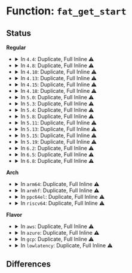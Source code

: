 # Function: <code>fat_get_start</code>

## Status
<b>Regular</b>
<ul>
<li>
<details>
<summary>In <code>4.4</code>: Duplicate, Full Inline ⚠️</summary>

**Collision:** Static Duplication

**Inline:** Full

**Transformation:** False

**Instances:**

```
In fs/fat/dir.c (ffffffff812f8c6b)
Location: fs/fat/fat.h:255
Inline: True
Inline callers:
  - fs/fat/dir.c:fat_scan_logstart
```
```
In fs/fat/inode.c (ffffffff812fdc95)
Location: fs/fat/fat.h:255
Inline: True
Inline callers:
  - fs/fat/inode.c:fat_fill_inode
  - fs/fat/inode.c:fat_fill_inode
```
```
In fs/fat/nfs.c (ffffffff812fe7ae)
Location: fs/fat/fat.h:255
Inline: True
Inline callers:
  - fs/fat/nfs.c:fat_get_parent
  - fs/fat/nfs.c:fat_get_parent
  - fs/fat/nfs.c:fat_get_parent
```
</details>
</li>
<li>
<details>
<summary>In <code>4.8</code>: Duplicate, Full Inline ⚠️</summary>

**Collision:** Static Duplication

**Inline:** Full

**Transformation:** False

**Instances:**

```
In fs/fat/dir.c (ffffffff8132c859)
Location: fs/fat/fat.h:255
Inline: True
Inline callers:
  - fs/fat/dir.c:fat_scan_logstart
```
```
In fs/fat/inode.c (ffffffff81331c28)
Location: fs/fat/fat.h:255
Inline: True
Inline callers:
  - fs/fat/inode.c:fat_fill_inode
  - fs/fat/inode.c:fat_fill_inode
```
```
In fs/fat/nfs.c (ffffffff813327b4)
Location: fs/fat/fat.h:255
Inline: True
Inline callers:
  - fs/fat/nfs.c:fat_get_parent
  - fs/fat/nfs.c:fat_get_parent
  - fs/fat/nfs.c:fat_get_parent
```
</details>
</li>
<li>
<details>
<summary>In <code>4.10</code>: Duplicate, Full Inline ⚠️</summary>

**Collision:** Static Duplication

**Inline:** Full

**Transformation:** False

**Instances:**

```
In fs/fat/dir.c (ffffffff81342599)
Location: fs/fat/fat.h:255
Inline: True
Inline callers:
  - fs/fat/dir.c:fat_scan_logstart
```
```
In fs/fat/inode.c (ffffffff813479c8)
Location: fs/fat/fat.h:255
Inline: True
Inline callers:
  - fs/fat/inode.c:fat_fill_inode
  - fs/fat/inode.c:fat_fill_inode
```
```
In fs/fat/nfs.c (ffffffff81348554)
Location: fs/fat/fat.h:255
Inline: True
Inline callers:
  - fs/fat/nfs.c:fat_get_parent
  - fs/fat/nfs.c:fat_get_parent
  - fs/fat/nfs.c:fat_get_parent
```
</details>
</li>
<li>
<details>
<summary>In <code>4.13</code>: Duplicate, Full Inline ⚠️</summary>

**Collision:** Static Duplication

**Inline:** Full

**Transformation:** False

**Instances:**

```
In fs/fat/dir.c (ffffffff81357245)
Location: fs/fat/fat.h:255
Inline: True
Inline callers:
  - fs/fat/dir.c:fat_scan_logstart
```
```
In fs/fat/inode.c (ffffffff8135c3f6)
Location: fs/fat/fat.h:255
Inline: True
Inline callers:
  - fs/fat/inode.c:fat_fill_inode
  - fs/fat/inode.c:fat_fill_inode
```
```
In fs/fat/nfs.c (ffffffff8135d0bd)
Location: fs/fat/fat.h:255
Inline: True
Inline callers:
  - fs/fat/nfs.c:fat_get_parent
  - fs/fat/nfs.c:fat_get_parent
  - fs/fat/nfs.c:fat_get_parent
```
</details>
</li>
<li>
<details>
<summary>In <code>4.15</code>: Duplicate, Full Inline ⚠️</summary>

**Collision:** Static Duplication

**Inline:** Full

**Transformation:** False

**Instances:**

```
In fs/fat/dir.c (ffffffff8137be91)
Location: fs/fat/fat.h:256
Inline: True
Inline callers:
  - fs/fat/dir.c:fat_scan_logstart
```
```
In fs/fat/inode.c (ffffffff813810f6)
Location: fs/fat/fat.h:256
Inline: True
Inline callers:
  - fs/fat/inode.c:fat_fill_inode
  - fs/fat/inode.c:fat_fill_inode
```
```
In fs/fat/nfs.c (ffffffff81381dbd)
Location: fs/fat/fat.h:256
Inline: True
Inline callers:
  - fs/fat/nfs.c:fat_get_parent
  - fs/fat/nfs.c:fat_get_parent
  - fs/fat/nfs.c:fat_get_parent
```
</details>
</li>
<li>
<details>
<summary>In <code>4.18</code>: Duplicate, Full Inline ⚠️</summary>

**Collision:** Static Duplication

**Inline:** Full

**Transformation:** False

**Instances:**

```
In fs/fat/dir.c (ffffffff813aa878)
Location: fs/fat/fat.h:256
Inline: True
Inline callers:
  - fs/fat/dir.c:fat_scan_logstart
```
```
In fs/fat/inode.c (ffffffff813af8b6)
Location: fs/fat/fat.h:256
Inline: True
Inline callers:
  - fs/fat/inode.c:fat_fill_inode
  - fs/fat/inode.c:fat_fill_inode
```
```
In fs/fat/nfs.c (ffffffff813b0b9a)
Location: fs/fat/fat.h:256
Inline: True
Inline callers:
  - fs/fat/nfs.c:fat_get_parent
  - fs/fat/nfs.c:fat_get_parent
  - fs/fat/nfs.c:fat_get_parent
```
</details>
</li>
<li>
<details>
<summary>In <code>5.0</code>: Duplicate, Full Inline ⚠️</summary>

**Collision:** Static Duplication

**Inline:** Full

**Transformation:** False

**Instances:**

```
In fs/fat/dir.c (ffffffff813c3658)
Location: fs/fat/fat.h:284
Inline: True
Inline callers:
  - fs/fat/dir.c:fat_scan_logstart
```
```
In fs/fat/inode.c (ffffffff813c8d65)
Location: fs/fat/fat.h:284
Inline: True
Inline callers:
  - fs/fat/inode.c:fat_fill_inode
  - fs/fat/inode.c:fat_fill_inode
```
```
In fs/fat/nfs.c (ffffffff813ca29a)
Location: fs/fat/fat.h:284
Inline: True
Inline callers:
  - fs/fat/nfs.c:fat_get_parent
  - fs/fat/nfs.c:fat_get_parent
  - fs/fat/nfs.c:fat_get_parent
```
</details>
</li>
<li>
<details>
<summary>In <code>5.3</code>: Duplicate, Full Inline ⚠️</summary>

**Collision:** Static Duplication

**Inline:** Full

**Transformation:** False

**Instances:**

```
In fs/fat/dir.c (ffffffff813edeb8)
Location: fs/fat/fat.h:284
Inline: True
Inline callers:
  - fs/fat/dir.c:fat_scan_logstart
```
```
In fs/fat/inode.c (ffffffff813f38eb)
Location: fs/fat/fat.h:284
Inline: True
Inline callers:
  - fs/fat/inode.c:fat_fill_inode
  - fs/fat/inode.c:fat_fill_inode
```
```
In fs/fat/nfs.c (ffffffff813f4e09)
Location: fs/fat/fat.h:284
Inline: True
Inline callers:
  - fs/fat/nfs.c:fat_get_parent
  - fs/fat/nfs.c:fat_get_parent
  - fs/fat/nfs.c:fat_get_parent
```
</details>
</li>
<li>
<details>
<summary>In <code>5.4</code>: Duplicate, Full Inline ⚠️</summary>

**Collision:** Static Duplication

**Inline:** Full

**Transformation:** False

**Instances:**

```
In fs/fat/dir.c (ffffffff81407fd8)
Location: fs/fat/fat.h:284
Inline: True
Inline callers:
  - fs/fat/dir.c:fat_scan_logstart
```
```
In fs/fat/inode.c (ffffffff8140d7cb)
Location: fs/fat/fat.h:284
Inline: True
Inline callers:
  - fs/fat/inode.c:fat_fill_inode
  - fs/fat/inode.c:fat_fill_inode
```
```
In fs/fat/nfs.c (ffffffff8140ecd9)
Location: fs/fat/fat.h:284
Inline: True
Inline callers:
  - fs/fat/nfs.c:fat_get_parent
  - fs/fat/nfs.c:fat_get_parent
  - fs/fat/nfs.c:fat_get_parent
```
</details>
</li>
<li>
<details>
<summary>In <code>5.8</code>: Duplicate, Full Inline ⚠️</summary>

**Collision:** Static Duplication

**Inline:** Full

**Transformation:** False

**Instances:**

```
In fs/fat/dir.c (ffffffff81455a90)
Location: fs/fat/fat.h:284
Inline: True
Inline callers:
  - fs/fat/dir.c:fat_scan_logstart
```
```
In fs/fat/inode.c (ffffffff8145b533)
Location: fs/fat/fat.h:284
Inline: True
Inline callers:
  - fs/fat/inode.c:fat_fill_inode
  - fs/fat/inode.c:fat_fill_inode
```
```
In fs/fat/nfs.c (ffffffff8145c98f)
Location: fs/fat/fat.h:284
Inline: True
Inline callers:
  - fs/fat/nfs.c:fat_get_parent
  - fs/fat/nfs.c:fat_rebuild_parent
  - fs/fat/nfs.c:fat_rebuild_parent
```
</details>
</li>
<li>
<details>
<summary>In <code>5.11</code>: Duplicate, Full Inline ⚠️</summary>

**Collision:** Static Duplication

**Inline:** Full

**Transformation:** False

**Instances:**

```
In fs/fat/dir.c (ffffffff81471ef0)
Location: fs/fat/fat.h:284
Inline: True
Inline callers:
  - fs/fat/dir.c:fat_scan_logstart
```
```
In fs/fat/inode.c (ffffffff81477883)
Location: fs/fat/fat.h:284
Inline: True
Inline callers:
  - fs/fat/inode.c:fat_fill_inode
  - fs/fat/inode.c:fat_fill_inode
```
```
In fs/fat/nfs.c (ffffffff814786bf)
Location: fs/fat/fat.h:284
Inline: True
Inline callers:
  - fs/fat/nfs.c:fat_get_parent
  - fs/fat/nfs.c:fat_rebuild_parent
  - fs/fat/nfs.c:fat_rebuild_parent
```
</details>
</li>
<li>
<details>
<summary>In <code>5.13</code>: Duplicate, Full Inline ⚠️</summary>

**Collision:** Static Duplication

**Inline:** Full

**Transformation:** False

**Instances:**

```
In fs/fat/dir.c (ffffffff81477910)
Location: fs/fat/fat.h:284
Inline: True
Inline callers:
  - fs/fat/dir.c:fat_scan_logstart
```
```
In fs/fat/inode.c (ffffffff8147d2fb)
Location: fs/fat/fat.h:284
Inline: True
Inline callers:
  - fs/fat/inode.c:fat_fill_inode
  - fs/fat/inode.c:fat_fill_inode
```
```
In fs/fat/nfs.c (ffffffff8147e12f)
Location: fs/fat/fat.h:284
Inline: True
Inline callers:
  - fs/fat/nfs.c:fat_get_parent
  - fs/fat/nfs.c:fat_rebuild_parent
  - fs/fat/nfs.c:fat_rebuild_parent
```
</details>
</li>
<li>
<details>
<summary>In <code>5.15</code>: Duplicate, Full Inline ⚠️</summary>

**Collision:** Static Duplication

**Inline:** Full

**Transformation:** False

**Instances:**

```
In fs/fat/dir.c (ffffffff814cebb0)
Location: fs/fat/fat.h:284
Inline: True
Inline callers:
  - fs/fat/dir.c:fat_scan_logstart
```
```
In fs/fat/inode.c (ffffffff814d4a7b)
Location: fs/fat/fat.h:284
Inline: True
Inline callers:
  - fs/fat/inode.c:fat_fill_inode
  - fs/fat/inode.c:fat_fill_inode
```
```
In fs/fat/nfs.c (ffffffff814d58cf)
Location: fs/fat/fat.h:284
Inline: True
Inline callers:
  - fs/fat/nfs.c:fat_get_parent
  - fs/fat/nfs.c:fat_rebuild_parent
  - fs/fat/nfs.c:fat_rebuild_parent
```
</details>
</li>
<li>
<details>
<summary>In <code>5.19</code>: Duplicate, Full Inline ⚠️</summary>

**Collision:** Static Duplication

**Inline:** Full

**Transformation:** False

**Instances:**

```
In fs/fat/dir.c (ffffffff8155b494)
Location: fs/fat/fat.h:285
Inline: True
Inline callers:
  - fs/fat/dir.c:fat_scan_logstart
```
```
In fs/fat/inode.c (ffffffff81561a1a)
Location: fs/fat/fat.h:285
Inline: True
Inline callers:
  - fs/fat/inode.c:fat_fill_inode
  - fs/fat/inode.c:fat_fill_inode
```
```
In fs/fat/nfs.c (ffffffff815629f8)
Location: fs/fat/fat.h:285
Inline: True
Inline callers:
  - fs/fat/nfs.c:fat_get_parent
  - fs/fat/nfs.c:fat_rebuild_parent
  - fs/fat/nfs.c:fat_rebuild_parent
```
</details>
</li>
<li>
<details>
<summary>In <code>6.2</code>: Duplicate, Full Inline ⚠️</summary>

**Collision:** Static Duplication

**Inline:** Full

**Transformation:** False

**Instances:**

```
In fs/fat/dir.c (ffffffff815fd2c4)
Location: fs/fat/fat.h:285
Inline: True
Inline callers:
  - fs/fat/dir.c:fat_scan_logstart
```
```
In fs/fat/inode.c (ffffffff81604124)
Location: fs/fat/fat.h:285
Inline: True
Inline callers:
  - fs/fat/inode.c:fat_fill_inode
  - fs/fat/inode.c:fat_fill_inode
```
```
In fs/fat/nfs.c (ffffffff81605428)
Location: fs/fat/fat.h:285
Inline: True
Inline callers:
  - fs/fat/nfs.c:fat_get_parent
  - fs/fat/nfs.c:fat_rebuild_parent
  - fs/fat/nfs.c:fat_rebuild_parent
```
</details>
</li>
<li>
<details>
<summary>In <code>6.5</code>: Duplicate, Full Inline ⚠️</summary>

**Collision:** Static Duplication

**Inline:** Full

**Transformation:** False

**Instances:**

```
In fs/fat/dir.c (ffffffff81635264)
Location: fs/fat/fat.h:285
Inline: True
Inline callers:
  - fs/fat/dir.c:fat_scan_logstart
```
```
In fs/fat/inode.c (ffffffff8163c044)
Location: fs/fat/fat.h:285
Inline: True
Inline callers:
  - fs/fat/inode.c:fat_fill_inode
  - fs/fat/inode.c:fat_fill_inode
```
```
In fs/fat/nfs.c (ffffffff8163d338)
Location: fs/fat/fat.h:285
Inline: True
Inline callers:
  - fs/fat/nfs.c:fat_get_parent
  - fs/fat/nfs.c:fat_rebuild_parent
  - fs/fat/nfs.c:fat_rebuild_parent
```
</details>
</li>
<li>
<details>
<summary>In <code>6.8</code>: Duplicate, Full Inline ⚠️</summary>

**Collision:** Static Duplication

**Inline:** Full

**Transformation:** False

**Instances:**

```
In fs/fat/dir.c (ffffffff8166e744)
Location: fs/fat/fat.h:285
Inline: True
Inline callers:
  - fs/fat/dir.c:fat_scan_logstart
```
```
In fs/fat/inode.c (ffffffff816755b5)
Location: fs/fat/fat.h:285
Inline: True
Inline callers:
  - fs/fat/inode.c:fat_fill_inode
  - fs/fat/inode.c:fat_fill_inode
```
```
In fs/fat/nfs.c (ffffffff816768a8)
Location: fs/fat/fat.h:285
Inline: True
Inline callers:
  - fs/fat/nfs.c:fat_get_parent
  - fs/fat/nfs.c:fat_rebuild_parent
  - fs/fat/nfs.c:fat_rebuild_parent
```
</details>
</li>
</ul>
<b>Arch</b>
<ul>
<li>
<details>
<summary>In <code>arm64</code>: Duplicate, Full Inline ⚠️</summary>

**Collision:** Static Duplication

**Inline:** Full

**Transformation:** False

**Instances:**

```
In fs/fat/dir.c (ffff8000104e81c0)
Location: fs/fat/fat.h:284
Inline: True
Inline callers:
  - fs/fat/dir.c:fat_scan_logstart
```
```
In fs/fat/inode.c (ffff8000104ee58c)
Location: fs/fat/fat.h:284
Inline: True
Inline callers:
  - fs/fat/inode.c:fat_fill_inode
  - fs/fat/inode.c:fat_fill_inode
```
```
In fs/fat/nfs.c (ffff8000104efb68)
Location: fs/fat/fat.h:284
Inline: True
Inline callers:
  - fs/fat/nfs.c:fat_get_parent
  - fs/fat/nfs.c:fat_get_parent
  - fs/fat/nfs.c:fat_get_parent
```
</details>
</li>
<li>
<details>
<summary>In <code>armhf</code>: Duplicate, Full Inline ⚠️</summary>

**Collision:** Static Duplication

**Inline:** Full

**Transformation:** False

**Instances:**

```
In fs/fat/dir.c (c06a607c)
Location: fs/fat/fat.h:284
Inline: True
Inline callers:
  - fs/fat/dir.c:fat_scan_logstart
```
```
In fs/fat/inode.c (c06ac1a4)
Location: fs/fat/fat.h:284
Inline: True
Inline callers:
  - fs/fat/inode.c:fat_fill_inode
  - fs/fat/inode.c:fat_fill_inode
```
```
In fs/fat/nfs.c (c06ad168)
Location: fs/fat/fat.h:284
Inline: True
Inline callers:
  - fs/fat/nfs.c:fat_get_parent
  - fs/fat/nfs.c:fat_get_parent
  - fs/fat/nfs.c:fat_get_parent
```
</details>
</li>
<li>
<details>
<summary>In <code>ppc64el</code>: Duplicate, Full Inline ⚠️</summary>

**Collision:** Static Duplication

**Inline:** Full

**Transformation:** False

**Instances:**

```
In fs/fat/dir.c (c0000000006259f4)
Location: fs/fat/fat.h:284
Inline: True
Inline callers:
  - fs/fat/dir.c:fat_scan_logstart
```
```
In fs/fat/inode.c (c00000000062d588)
Location: fs/fat/fat.h:284
Inline: True
Inline callers:
  - fs/fat/inode.c:fat_fill_inode
  - fs/fat/inode.c:fat_fill_inode
```
```
In fs/fat/nfs.c (c00000000062ea0c)
Location: fs/fat/fat.h:284
Inline: True
Inline callers:
  - fs/fat/nfs.c:fat_get_parent
  - fs/fat/nfs.c:fat_get_parent
  - fs/fat/nfs.c:fat_get_parent
```
</details>
</li>
<li>
<details>
<summary>In <code>riscv64</code>: Duplicate, Full Inline ⚠️</summary>

**Collision:** Static Duplication

**Inline:** Full

**Transformation:** False

**Instances:**

```
In fs/fat/dir.c (ffffffe00035982c)
Location: fs/fat/fat.h:284
Inline: True
Inline callers:
  - fs/fat/dir.c:fat_scan_logstart
```
```
In fs/fat/inode.c (ffffffe00035e8dc)
Location: fs/fat/fat.h:284
Inline: True
Inline callers:
  - fs/fat/inode.c:fat_fill_inode
  - fs/fat/inode.c:fat_fill_inode
```
```
In fs/fat/nfs.c (ffffffe00035f94a)
Location: fs/fat/fat.h:284
Inline: True
Inline callers:
  - fs/fat/nfs.c:fat_get_parent
  - fs/fat/nfs.c:fat_get_parent
  - fs/fat/nfs.c:fat_get_parent
```
</details>
</li>
</ul>
<b>Flavor</b>
<ul>
<li>
<details>
<summary>In <code>aws</code>: Duplicate, Full Inline ⚠️</summary>

**Collision:** Static Duplication

**Inline:** Full

**Transformation:** False

**Instances:**

```
In fs/fat/dir.c (ffffffff814005b8)
Location: fs/fat/fat.h:284
Inline: True
Inline callers:
  - fs/fat/dir.c:fat_scan_logstart
```
```
In fs/fat/inode.c (ffffffff81405dab)
Location: fs/fat/fat.h:284
Inline: True
Inline callers:
  - fs/fat/inode.c:fat_fill_inode
  - fs/fat/inode.c:fat_fill_inode
```
```
In fs/fat/nfs.c (ffffffff814072b9)
Location: fs/fat/fat.h:284
Inline: True
Inline callers:
  - fs/fat/nfs.c:fat_get_parent
  - fs/fat/nfs.c:fat_get_parent
  - fs/fat/nfs.c:fat_get_parent
```
</details>
</li>
<li>
<details>
<summary>In <code>azure</code>: Duplicate, Full Inline ⚠️</summary>

**Collision:** Static Duplication

**Inline:** Full

**Transformation:** False

**Instances:**

```
In fs/fat/dir.c (ffffffff813f1038)
Location: fs/fat/fat.h:284
Inline: True
Inline callers:
  - fs/fat/dir.c:fat_scan_logstart
```
```
In fs/fat/inode.c (ffffffff813f682b)
Location: fs/fat/fat.h:284
Inline: True
Inline callers:
  - fs/fat/inode.c:fat_fill_inode
  - fs/fat/inode.c:fat_fill_inode
```
```
In fs/fat/nfs.c (ffffffff813f7d39)
Location: fs/fat/fat.h:284
Inline: True
Inline callers:
  - fs/fat/nfs.c:fat_get_parent
  - fs/fat/nfs.c:fat_get_parent
  - fs/fat/nfs.c:fat_get_parent
```
</details>
</li>
<li>
<details>
<summary>In <code>gcp</code>: Duplicate, Full Inline ⚠️</summary>

**Collision:** Static Duplication

**Inline:** Full

**Transformation:** False

**Instances:**

```
In fs/fat/dir.c (ffffffff813fd938)
Location: fs/fat/fat.h:284
Inline: True
Inline callers:
  - fs/fat/dir.c:fat_scan_logstart
```
```
In fs/fat/inode.c (ffffffff8140312b)
Location: fs/fat/fat.h:284
Inline: True
Inline callers:
  - fs/fat/inode.c:fat_fill_inode
  - fs/fat/inode.c:fat_fill_inode
```
```
In fs/fat/nfs.c (ffffffff81404639)
Location: fs/fat/fat.h:284
Inline: True
Inline callers:
  - fs/fat/nfs.c:fat_get_parent
  - fs/fat/nfs.c:fat_get_parent
  - fs/fat/nfs.c:fat_get_parent
```
</details>
</li>
<li>
<details>
<summary>In <code>lowlatency</code>: Duplicate, Full Inline ⚠️</summary>

**Collision:** Static Duplication

**Inline:** Full

**Transformation:** False

**Instances:**

```
In fs/fat/dir.c (ffffffff81413568)
Location: fs/fat/fat.h:284
Inline: True
Inline callers:
  - fs/fat/dir.c:fat_scan_logstart
```
```
In fs/fat/inode.c (ffffffff81418d9b)
Location: fs/fat/fat.h:284
Inline: True
Inline callers:
  - fs/fat/inode.c:fat_fill_inode
  - fs/fat/inode.c:fat_fill_inode
```
```
In fs/fat/nfs.c (ffffffff8141a2b9)
Location: fs/fat/fat.h:284
Inline: True
Inline callers:
  - fs/fat/nfs.c:fat_get_parent
  - fs/fat/nfs.c:fat_get_parent
  - fs/fat/nfs.c:fat_get_parent
```
</details>
</li>
</ul>

## Differences
